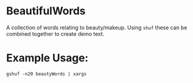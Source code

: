 # BeautifulWords
A collection of words relating to beauty/makeup. Using `shuf` these can be combined together to create demo text.

# Example Usage:
`gshuf -n20 beautyWords | xargs`
